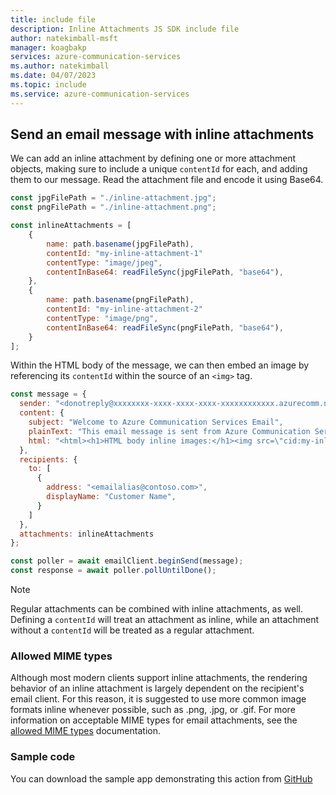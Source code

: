```yaml
---
title: include file
description: Inline Attachments JS SDK include file
author: natekimball-msft
manager: koagbakp
services: azure-communication-services
ms.author: natekimball
ms.date: 04/07/2023
ms.topic: include
ms.service: azure-communication-services
---
```


## Send an email message with inline attachments

We can add an inline attachment by defining one or more attachment objects, making sure to include a unique `contentId` for each, and adding them to our message. Read the attachment file and encode it using Base64.

```javascript
const jpgFilePath = "./inline-attachment.jpg";
const pngFilePath = "./inline-attachment.png";

const inlineAttachments = [
    {
        name: path.basename(jpgFilePath),
        contentId: "my-inline-attachment-1"
        contentType: "image/jpeg",
        contentInBase64: readFileSync(jpgFilePath, "base64"),
    },
    {
        name: path.basename(pngFilePath),
        contentId: "my-inline-attachment-2"
        contentType: "image/png",
        contentInBase64: readFileSync(pngFilePath, "base64"),
    }
];
```

Within the HTML body of the message, we can then embed an image by referencing its `contentId` within the source of an `<img>` tag.

```javascript
const message = {
  sender: "<donotreply@xxxxxxxx-xxxx-xxxx-xxxx-xxxxxxxxxxxx.azurecomm.net>",
  content: {
    subject: "Welcome to Azure Communication Services Email",
    plainText: "This email message is sent from Azure Communication Services Email using the Javascript SDK.",
    html: "<html><h1>HTML body inline images:</h1><img src=\"cid:my-inline-attachment-1\" /><img src=\"cid:my-inline-attachment-2\" /></html>"
  },
  recipients: {
    to: [
      {
        address: "<emailalias@contoso.com>",
        displayName: "Customer Name",
      }
    ]
  },
  attachments: inlineAttachments
};

const poller = await emailClient.beginSend(message);
const response = await poller.pollUntilDone();
```

> [!NOTE]
> Regular attachments can be combined with inline attachments, as well. Defining a `contentId` will treat an attachment as inline, while an attachment without a `contentId` will be treated as a regular attachment.

### Allowed MIME types

Although most modern clients support inline attachments, the rendering behavior of an inline attachment is largely dependent on the recipient's email client. For this reason, it is suggested to use more common image formats inline whenever possible, such as .png, .jpg, or .gif. For more information on acceptable MIME types for email attachments, see the [allowed MIME types](../../../../concepts/email/email-attachment-allowed-mime-types.md) documentation.

### Sample code

You can download the sample app demonstrating this action from [GitHub](https://github.com/Azure-Samples/communication-services-javascript-quickstarts/tree/main/send-email-advanced/send-email-inline-attachments)

